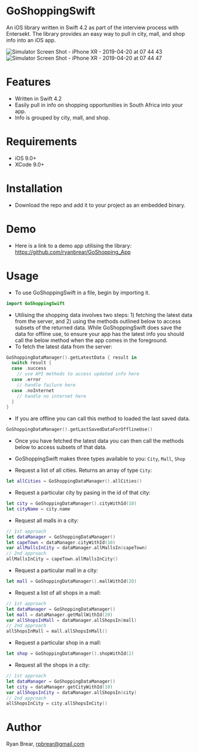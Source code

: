 # GoShoppingSwift
An iOS library written in Swift 4.2 as part of the interview process with Entersekt. The library provides an easy way to pull in city, mall, and shop info into an iOS app. 

![Simulator Screen Shot - iPhone XR - 2019-04-20 at 07 44 43](https://user-images.githubusercontent.com/21098812/56454005-d42d9e80-634a-11e9-921a-0e9b2434d692.png)![Simulator Screen Shot - iPhone XR - 2019-04-20 at 07 44 47](https://user-images.githubusercontent.com/21098812/56454006-d42d9e80-634a-11e9-9cf6-7f961ef18ae4.png)

# Features
- Written in Swift 4.2
- Easily pull in info on shopping opportunities in South Africa into your app. 
- Info is grouped by city, mall, and shop.

# Requirements
- iOS 9.0+
- XCode 9.0+

# Installation
- Download the repo and add it to your project as an embedded binary.

# Demo
- Here is a link to a demo app utilising the library:
https://github.com/ryanbrear/GoShopping_App

# Usage
- To use GoShoppingSwift in a file, begin by importing it.
```Swift
import GoShoppingSwift
```


- Utilising the shopping data involves two steps: 1) fetching the latest data from the server, and 2) using the methods outlined below to access subsets of the returned data. While GoShoppingSwift does save the data for offline use, to ensure your app has the latest info you should call the below method when the app comes in the foreground.
- To fetch the latest data from the server:
```Swift
GoShoppingDataManager().getLatestData { result in
  switch result {
  case .success
    // use API methods to access updated info here 
  case .error
    // handle failure here
  case .noInternet
    // handle no internet here
  }
}
```

- If you are offline you can call this method to loaded the last saved data.
```Swift
GoShoppingDataManager().getLastSavedDataForOfflineUse()
```

- Once you have fetched the latest data you can then call the methods below to access subsets of that data.


- GoShoppingSwift makes three types available to you: `City`, `Mall`, `Shop`
- Request a list of all cities. Returns an array of type `City`:
```Swift
let allCities = GoShoppingDataManager().allCities()
```


- Request a particular city by pasing in the id of that city:
```Swift
let city = GoShoppingDataManager().cityWithId(10)
let cityName = city.name
```


- Request all malls in a city:
```Swift
// 1st approach
let dataManager = GoShoppingDataManager()
let capeTown = dataManager.cityWithId(10)
var allMallsInCity = dataManager.allMallsIn(capeTown)
// 2nd approach
allMallsInCity = capeTown.allMallsInCity()
```



- Request a particular mall in a city:
```Swift
let mall = GoShoppingDataManager().mallWithId(20)
```


- Request a list of all shops in a mall:
```Swift
// 1st approach
let dataManager = GoShoppingDataManager()
let mall = dataManager.getMallWithId(20)
var allShopsInMall = dataManager.allShopsIn(mall)
// 2nd approach
allShopsInMall = mall.allShopsInMall()
```


- Request a particular shop in a mall:
```Swift
let shop = GoShoppingDataManager().shopWithId(2)
```


- Request all the shops in a city:
```Swift
// 1st approach
let dataManager = GoShoppingDataManager()
let city = dataManager.getCityWithId(10)
var allShopsInCity = dataManager.allShopsIn(city)
// 2nd approach
allShopsInCity = city.allShopsInCity()
```

# Author
Ryan Brear, rpbrear@gmail.com
